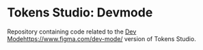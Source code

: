 # Tokens Studio: Devmode

Repository containing code related to the [Dev Mode](https://www.figma.com/dev-mode/)https://www.figma.com/dev-mode/ version of Tokens Studio.
